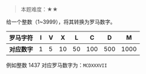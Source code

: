 > 本题难度：★★

给一个整数（1~3999），将其转换为罗马数字。

罗马字符 | I | V | X | L | C | D | M |
---------|--|--|--|--|--|--|--|
**对应数字** | 1 | 5  | 10 | 50 | 100 | 500 | 1000

例如整数 1437 对应罗马数字为：`MCDXXXVII`

